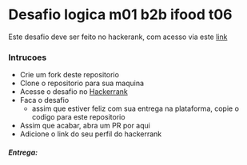 # Desafio logica m01 b2b ifood t06

Este desafio deve ser feito no hackerank, com acesso via este [link](www.hackerrank.com/desafio-de-logica-modulo-1-b2b-t06-dbe-ifood)

### Intrucoes
- Crie um fork deste repositorio
- Clone o repositorio para sua maquina
- Acesse o desafio no [Hackerrank](www.hackerrank.com/desafio-de-logica-modulo-1-b2b-t06-dbe-ifood)
- Faca o desafio
  - assim que estiver feliz com sua entrega na plataforma, copie o codigo para este repositorio
- Assim que acabar, abra um PR por aqui
- Adicione o link do seu perfil do hackerrank

##### Entrega: <Seu perfil aqui>
